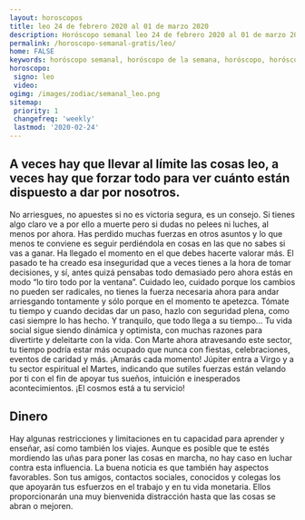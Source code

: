 ```yaml
---
layout: horoscopos
title: leo 24 de febrero 2020 al 01 de marzo 2020 
description: Horóscopo semanal leo 24 de febrero 2020 al 01 de marzo 2020. A veces hay que llevar al límite las cosas leo, a veces hay que forzar todo para ver cuánto están dispuesto a dar por nosotros.
permalink: /horoscopo-semanal-gratis/leo/
home: FALSE
keywords: horóscopo semanal, horóscopo de la semana, horóscopo, horóscopo gratis,horóscopos, horóscopo esperanza gracia, horoscopos leo la semana, horóscopos gratis, Tarot, Astrologia, Zodíaco, leo, horoscopo gratis, semanal
horoscopo:
 signo: leo
 video:  
ogimg: /images/zodiac/semanal_leo.png
sitemap:
 priority: 1
 changefreq: 'weekly'
 lastmod: '2020-02-24'
---
```




## A veces hay que llevar al límite las cosas leo, a veces hay que forzar todo para ver cuánto están dispuesto a dar por nosotros.

No arriesgues, no apuestes si no es victoria segura, es un consejo. Si tienes algo claro ve a por ello a muerte pero si dudas no pelees ni luches, al menos por ahora. Has perdido muchas fuerzas en otros asuntos y lo que menos te conviene es seguir perdiéndola en cosas en las que no sabes si vas a ganar. Ha llegado el momento en el que debes hacerte valorar más. El pasado te ha creado esa inseguridad que a veces tienes a la hora de tomar decisiones, y sí, antes quizá pensabas todo demasiado pero ahora estás en modo “lo tiro todo por la ventana”. Cuidado leo, cuidado porque los cambios no pueden ser radicales, no tienes la fuerza necesaria ahora para andar arriesgando tontamente y sólo porque en el momento te apetezca. Tómate tu tiempo y cuando decidas dar un paso, hazlo con seguridad plena, como casi siempre lo has hecho. Y tranquilo, que todo llega a su tiempo…
Tu vida social sigue siendo dinámica y optimista, con muchas razones para divertirte y deleitarte con la vida. Con Marte ahora atravesando este sector, tu tiempo podría estar más ocupado que nunca con fiestas, celebraciones, eventos de caridad y más. ¡Amarás cada momento! Júpiter entra a Virgo y a tu sector espiritual el Martes, indicando que sutiles fuerzas están velando por ti con el fin de apoyar tus sueños, intuición e inesperados acontecimientos. ¡El cosmos está a tu servicio!

## Dinero

Hay algunas restricciones y limitaciones en tu capacidad para aprender y enseñar, así como también los viajes. Aunque es posible que te estés mordiendo las uñas para poner las cosas en marcha, no hay caso en luchar contra esta influencia. La buena noticia es que también hay aspectos favorables. Son tus amigos, contactos sociales, conocidos y colegas los que apoyarán tus esfuerzos en el trabajo y en tu vida monetaria. Ellos proporcionarán una muy bienvenida distracción hasta que las cosas se abran o mejoren.